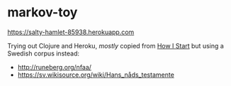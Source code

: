 # markov-toy

https://salty-hamlet-85938.herokuapp.com

Trying out Clojure and Heroku, _mostly_ copied from [How I Start] but
using a Swedish corpus instead:

* http://runeberg.org/nfaa/
* https://sv.wikisource.org/wiki/Hans_nåds_testamente

[How I Start]: https://howistart.org/posts/clojure/1/
